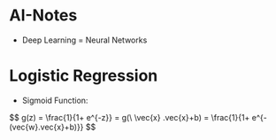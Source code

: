 # AI-Notes

- Deep Learning = Neural Networks

# Logistic Regression

- Sigmoid Function:

$$
g(z) = \frac{1}{1+ e^{-z}} = g(\ \vec{x} \.vec\{x}+b) = \frac{1}{1+ e^{-(vec\{w}.vec\{x}+b)}}
$$
